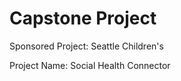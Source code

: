 # Capstone Project

<p>Sponsored Project: Seattle Children's</p>
Project Name: Social Health Connector

